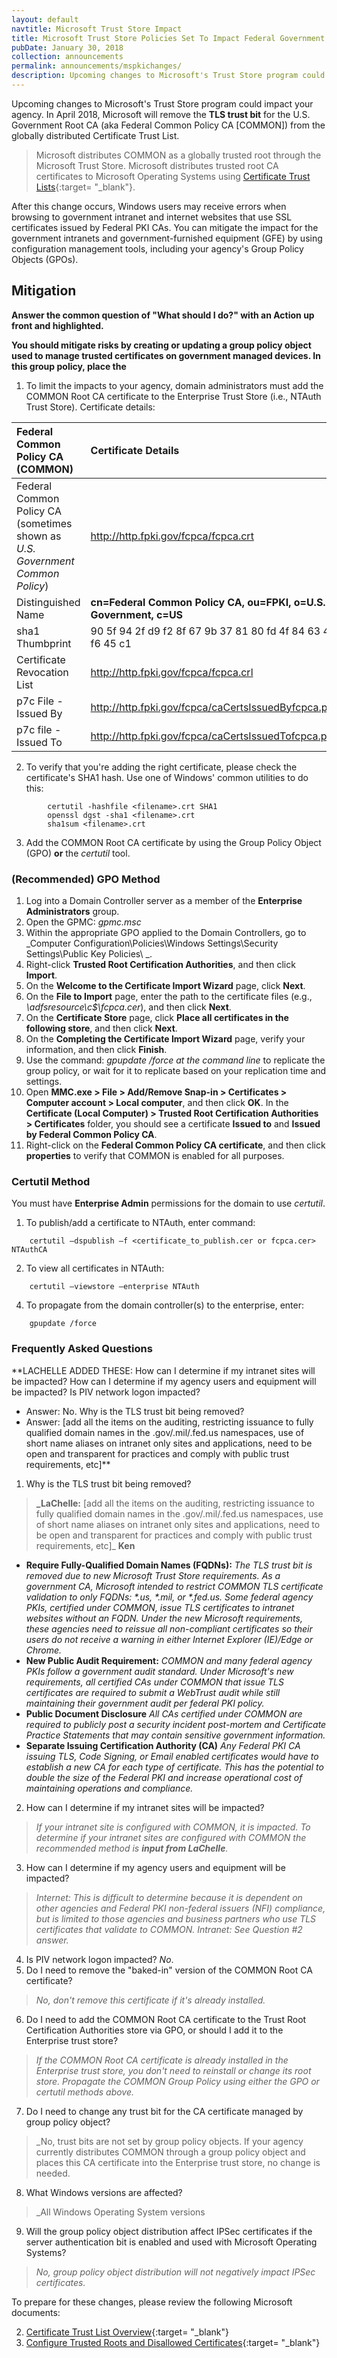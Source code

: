 ```yaml
---
layout: default
navtitle: Microsoft Trust Store Impact
title: Microsoft Trust Store Policies Set To Impact Federal Government
pubDate: January 30, 2018
collection: announcements
permalink: announcements/mspkichanges/
description: Upcoming changes to Microsoft's Trust Store program could impact your agency. The U.S. Government has elected to remove the Transport Layer Security (TLS) trust bit for our U.S. Government Root CA<!--Is "CA" used in this context or just "Root"?--> from the Microsoft trust store.  The first impact is anticipated to occur in April 2018&nbsp;&mdash;&nbsp;Windows users will receive errors when browsing to government intranet and internet websites that use SSL certificates issued by Federal PKI CAs. You can mitigate the impact for the government intranets and government-furnished equipment (GFE) by using configuration management tools, including your agency's Group Policy Objects (GPOs).  
---
```


Upcoming changes to Microsoft's Trust Store program could impact your agency. In April 2018, Microsoft will remove the **TLS trust bit** for the U.S. Government Root CA (aka Federal Common Policy CA [COMMON]) from the globally distributed Certificate Trust List. 

> Microsoft distributes COMMON as a globally trusted root through the Microsoft Trust Store.  Microsoft distributes trusted root CA certificates to Microsoft Operating Systems using [Certificate Trust Lists](https://msdn.microsoft.com/en-us/library/windows/desktop/aa376545(v=vs.85).aspx){:target= "_blank"}. 

After this change occurs, Windows users may receive errors when browsing to government intranet and internet websites that use SSL certificates issued by Federal PKI CAs. You can mitigate the impact for the government intranets and government-furnished equipment (GFE) by using configuration management tools, including your agency's Group Policy Objects (GPOs).

## Mitigation

**Answer the common question of "What should I do?" with an Action up front and highlighted.** 

**You should mitigate risks by creating or updating a group policy object used to manage trusted certificates on government managed devices.  In this group policy, place the <certificate in the enterprise trust store...etc>**

1. To limit the impacts to your agency, domain administrators must add the COMMON Root CA certificate to the Enterprise Trust Store (i.e., NTAuth Trust Store). Certificate details:  

| **Federal Common Policy CA (COMMON)**  | **Certificate Details**                             |
| :--------  | :-------------------------------     |
| Federal Common Policy CA<br>(sometimes shown as _U.S. Government Common Policy_) | http://http.fpki.gov/fcpca/fcpca.crt |
| Distinguished Name | **cn=Federal Common Policy CA, ou=FPKI, o=U.S. Government, c=US** |
| sha1 Thumbprint | 90 5f 94 2f d9 f2 8f 67 9b 37 81 80 fd 4f 84 63 47 f6 45 c1 |
| Certificate Revocation List | http://http.fpki.gov/fcpca/fcpca.crl |
| p7c File - Issued By | http://http.fpki.gov/fcpca/caCertsIssuedByfcpca.p7c |
| p7c file - Issued To | http://http.fpki.gov/fcpca/caCertsIssuedTofcpca.p7c |

2. To verify that you're adding the right certificate, please check the certificate's SHA1 hash. Use one of Windows' common utilities to do this:

```
		certutil -hashfile <filename>.crt SHA1
		openssl dgst -sha1 <filename>.crt
		sha1sum <filename>.crt
```

3. Add the COMMON Root CA certificate by using the Group Policy Object (GPO) **or** the _certutil_ tool.

### (Recommended) GPO Method
1.	Log into a Domain Controller server as a member of the **Enterprise Administrators** group.
2.	Open the GPMC: _gpmc.msc_
3.	Within the appropriate GPO applied to the Domain Controllers, go to _Computer Configuration\Policies\Windows Settings\Security Settings\Public Key Policies\ _.
4.	Right-click **Trusted Root Certification Authorities**, and then click **Import**.
5.	On the **Welcome to the Certificate Import Wizard** page, click **Next**.
6.	On the **File to Import** page, enter the path to the certificate files (e.g., _\\adfsresource\c$\fcpca.cer_), and then click **Next**.
7.	On the **Certificate Store** page, click **Place all certificates in the following store**, and then click **Next**.
8.	On the **Completing the Certificate Import Wizard** page, verify your information, and then click **Finish**.
9.	Use the command: _gpupdate /force at the command line_ to replicate the group policy, or wait for it to replicate based on your replication time and settings.
10.	Open **MMC.exe &gt; File &gt; Add/Remove Snap-in &gt; Certificates &gt; Computer account &gt; Local computer**, and then click **OK**.
In the **Certificate (Local Computer) &gt; Trusted Root Certification Authorities &gt; Certificates** folder, you should see a certificate **Issued to** and **Issued by Federal Common Policy CA**. 
11. Right-click on the **Federal Common Policy CA certificate**, and then click **properties** to verify that COMMON is enabled for all purposes.

### Certutil Method

You must have **Enterprise Admin** permissions for the domain to use _certutil_.

1. To publish/add a certificate to NTAuth, enter command:

```
  	certutil –dspublish –f <certificate_to_publish.cer or fcpca.cer> NTAuthCA
```

2. To view all certificates in NTAuth:

```
	certutil –viewstore –enterprise NTAuth
```

4. To propagate from the domain controller(s) to the enterprise, enter:

```
  	gpupdate /force
```

### Frequently Asked Questions
**LACHELLE ADDED THESE: 
How can I determine if my intranet sites will be impacted?
How can I determine if my agency users and equipment will be impacted?
Is PIV network logon impacted? 
- Answer: No.
Why is the TLS trust bit being removed?
- Answer: [add all the items on the auditing, restricting issuance to fully qualified domain names in the .gov/.mil/.fed.us namespaces, use of short name aliases on intranet only sites and applications, need to be open and transparent for practices and comply with public trust requirements, etc]**

1. Why is the TLS trust bit being removed?
> **_LaChelle:** [add all the items on the auditing, restricting issuance to fully qualified domain names in the .gov/.mil/.fed.us namespaces, use of short name aliases on intranet only sites and applications, need to be open and transparent for practices and comply with public trust requirements, etc]_ 
**Ken** 
* **Require Fully-Qualified Domain Names (FQDNs):** _The TLS trust bit is removed due to new Microsoft Trust Store requirements. As a government CA, Microsoft intended to restrict COMMON TLS certificate validation to only FQDNs: *.us, *.mil, or *.fed.us. Some federal agency PKIs, certified under COMMON, issue TLS certificates to intranet websites without an FQDN. Under the new Microsoft requirements, these agencies need to reissue all non-compliant certificates so their users do not receive a warning in either Internet Explorer (IE)/Edge or Chrome._
* **New Public Audit Requirement:** _COMMON and many federal agency PKIs follow a government audit standard. Under Microsoft's new requirements, all certified CAs under COMMON that issue TLS certificates are required to submit a WebTrust<!--Not always WebTrust--> audit while still maintaining their government audit per federal PKI policy._
* **Public Document Disclosure** _All CAs certified under COMMON are required to publicly post a security incident post-mortem and Certificate Practice Statements that may contain sensitive government information._
* **Separate Issuing Certification Authority (CA)** _Any Federal PKI CA issuing TLS, Code Signing, or Email enabled certificates would have to establish a new CA for each type of certificate. This has the potential to double the size of the Federal PKI and increase operational cost of maintaining operations and compliance._
2. How can I determine if my intranet sites will be impacted?
> _If your intranet site is configured with COMMON, it is impacted. To determine if your intranet sites are configured with COMMON the recommended method is **input from LaChelle**._
3. How can I determine if my agency users and equipment will be impacted?
>_Internet: This is difficult to determine because it is dependent on other agencies and Federal PKI non-federal issuers (NFI) compliance, but is limited to those agencies and business partners who use TLS certificates that validate to COMMON.
> Intranet:  See Question #2 answer._
4. Is PIV network logon impacted? _No_.
5. Do I need to remove the "baked-in" version of the COMMON Root CA certificate?
> _No, don't remove this certificate if it's already installed._
6. Do I need to add the COMMON Root CA certificate to the Trust Root Certification Authorities store via GPO, or should I add it to the Enterprise trust store?
> _If the COMMON Root CA certificate is already installed in the Enterprise trust store, you don't need to reinstall or change its root store. Propagate the COMMON Group Policy using either the GPO or certutil methods above._
7. Do I need to change any trust bit for the CA certificate managed by group policy object?
> _No, trust bits are not set by group policy objects. If your agency currently distributes COMMON through a group policy object and places this CA certificate into the Enterprise trust store, no change is needed.
8. What Windows versions are affected?
> _All Windows Operating System versions 
9. Will the group policy object distribution affect IPSec certificates if the server authentication bit is enabled and used with Microsoft Operating Systems?
> _No, group policy object distribution will not negatively impact IPSec certificates._

To prepare for these changes, please review the following Microsoft documents:

2. [Certificate Trust List Overview](https://msdn.microsoft.com/en-us/library/windows/desktop/aa376545(v=vs.85).aspx){:target= "_blank"}
2. [Configure Trusted Roots and Disallowed Certificates](https://technet.microsoft.com/en-us/library/dn265983.aspx){:target= "_blank"}


